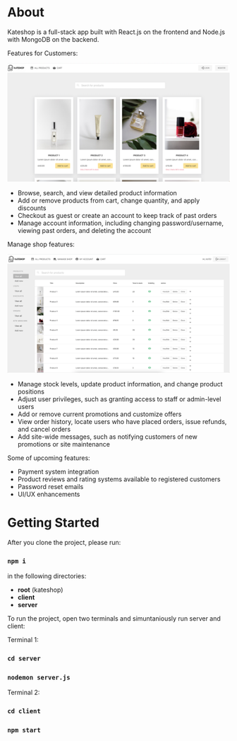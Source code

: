 # About

Kateshop is a full-stack app built with React.js on the frontend and Node.js with MongoDB on the backend.

Features for Customers:

![demo](shop-demo.png)

* Browse, search, and view detailed product information
* Add or remove products from cart, change quantity, and apply discounts
* Checkout as guest or create an account to keep track of past orders
* Manage account information, including changing password/username, viewing past orders, and deleting the account

Manage shop features:

![demo2](shop-demo2.png)

* Manage stock levels, update product information, and change product positions
* Adjust user privileges, such as granting access to staff or admin-level users
* Add or remove current promotions and customize offers
* View order history, locate users who have placed orders, issue refunds, and cancel orders
* Add site-wide messages, such as notifying customers of new promotions or site maintenance

Some of upcoming features:
* Payment system integration
* Product reviews and rating systems available to registered customers
* Password reset emails
* UI/UX enhancements


# Getting Started 

After you clone the project, please run: 
### `npm i` 
in the following directories:

* **root** (kateshop)
* **client**
* **server**

To run the project, open two terminals and simuntaniously run server and client:

Terminal 1:
### `cd server` 
### `nodemon server.js` 

Terminal 2:
### `cd client` 
### `npm start` 



